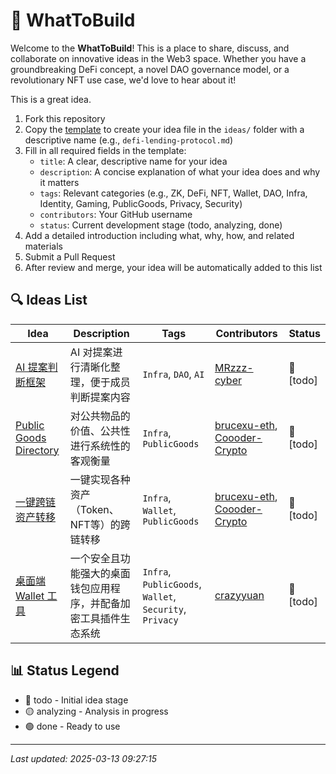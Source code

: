 # 🚀 WhatToBuild

Welcome to the **WhatToBuild**! This is a place to share, discuss, and collaborate on innovative ideas in the Web3 space. Whether you have a groundbreaking DeFi concept, a novel DAO governance model, or a revolutionary NFT use case, we'd love to hear about it!

This is a great idea.

1. Fork this repository
2. Copy the [template](template.md) to create your idea file in the `ideas/` folder with a descriptive name (e.g., `defi-lending-protocol.md`)
3. Fill in all required fields in the template:
   - `title`: A clear, descriptive name for your idea
   - `description`: A concise explanation of what your idea does and why it matters
   - `tags`: Relevant categories (e.g., ZK, DeFi, NFT, Wallet, DAO, Infra, Identity, Gaming, PublicGoods, Privacy, Security)
   - `contributors`: Your GitHub username
   - `status`: Current development stage (todo, analyzing, done)
4. Add a detailed introduction including what, why, how, and related materials
5. Submit a Pull Request
6. After review and merge, your idea will be automatically added to this list

## 🔍 Ideas List

| Idea | Description | Tags | Contributors | Status |
| ---- | ----------- | ---- | ------------ | ------ |
| [AI 提案判断框架](ideas/ai_proposal_framwork.md) | AI 对提案进行清晰化整理，便于成员判断提案内容 | `Infra`, `DAO`, `AI` | [MRzzz-cyber](https://github.com/MRzzz-cyber) | 🔴 [todo] |
| [Public Goods Directory](ideas/public_goods_directory.md) | 对公共物品的价值、公共性进行系统性的客观衡量 | `Infra`, `PublicGoods` | [brucexu-eth](https://github.com/brucexu-eth), [Coooder-Crypto](https://github.com/Coooder-Crypto) | 🔴 [todo] |
| [一键跨链资产转移](ideas/one_click_cross_chain_asset_transfer.md) | 一键实现各种资产（Token、NFT等）的跨链转移 | `Infra`, `Wallet`, `PublicGoods` | [brucexu-eth](https://github.com/brucexu-eth), [Coooder-Crypto](https://github.com/Coooder-Crypto) | 🔴 [todo] |
| [桌面端 Wallet 工具](ideas/desktop_wallet_tool.md) | 一个安全且功能强大的桌面钱包应用程序，并配备加密工具插件生态系统 | `Infra`, `PublicGoods`, `Wallet`, `Security`, `Privacy` | [crazyyuan](https://github.com/crazyyuan) | 🔴 [todo] |

## 📊 Status Legend

- 🔴 todo - Initial idea stage
- 🟡 analyzing - Analysis in progress
- 🟢 done - Ready to use

---

*Last updated: 2025-03-13 09:27:15*